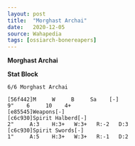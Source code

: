 ```yaml
---
layout: post
title:  "Morghast Archai"
date:   2020-12-05
source: Wahapedia
tags: [ossiarch-bonereapers]
---
```


**Morghast Archai**

**Stat Block**
```
6/6 Morghast Archai
```

```
[56f442]M     W     B     Sa    [-]
9"    6     10    4+    
[e85545]Weapons[-]
[c6c930]Spirit Halberd[-]
2"     A:3    H:3+   W:3+   R:-2   D:3   
[c6c930]Spirit Swords[-]
1"     A:5    H:3+   W:3+   R:-1   D:2   
```


